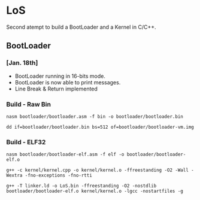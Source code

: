 # LoS

Second atempt to build a BootLoader and a Kernel in C/C++.

## BootLoader

### [Jan. 18th] 
* BootLoader running in 16-bits mode.
* BootLoader is now able to print messages.
* Line Break & Return implemented

### Build - Raw Bin

```
nasm bootloader/bootloader.asm -f bin -o bootloader/bootloader.bin
```

```
dd if=bootloader/bootloader.bin bs=512 of=bootloader/bootloader-vm.img
```

### Build - ELF32

```
nasm bootloader/bootloader-elf.asm -f elf -o bootloader/bootloader-elf.o           
```

```
g++ -c kernel/kernel.cpp -o kernel/kernel.o -ffreestanding -O2 -Wall -Wextra -fno-exceptions -fno-rtti 
```

```
g++ -T linker.ld -o LoS.bin -ffreestanding -O2 -nostdlib bootloader/bootloader-elf.o kernel/kernel.o -lgcc -nostartfiles -g
```